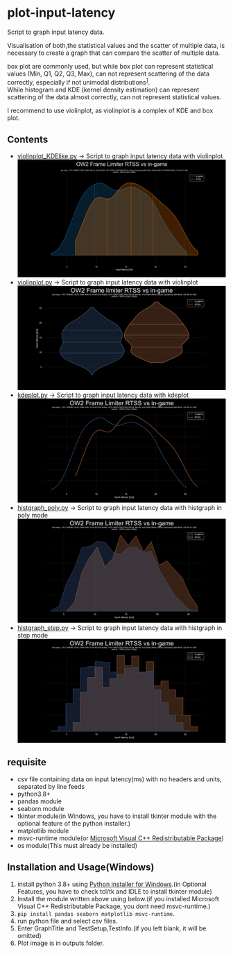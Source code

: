 # plot-input-latency
 Script to graph input latency data.    
 
 Visualisation of both,the statistical values and the scatter of multiple data, is necessary to create a graph that can compare the scatter of multiple data.  

 box plot are commonly used, but while box plot can represent statistical values (Min, Q1, Q2, Q3, Max), can not represent scattering of the data correctly, especially if not unimodal distributions<sup>[1](https://twitter.com/van__Oijen/status/1108435637277908992)</sup>.  
 While histogram and KDE (kernel density estimation) can represent scattering of the data almost correctly, can not represent statistical values.    

 I recommend to use violinplot, as violinplot is a complex of KDE and box plot.

## Contents
- [violinplot_KDElike.py](violinplot_KDElike.py) -> Script to graph input latency data with violinplot  
![preview_violinplot_KDElike](outputs/preview_violinplot_KDElike.png)
- [violinplot.py](violinplot.py) -> Script to graph input latency data with violinplot  
![preview_violinplot](outputs/preview_violinplot.png)
- [kdeplot.py](kdeplot.py) -> Script to graph input latency data with kdeplot  
![preview_kdeplot](outputs/preview_kdeplot.png)
- [histgraph_poly.py](histgraph_poly.py) -> Script to graph input latency data with histgraph in poly mode  
![preview_poly](outputs/preview_histgraph_poly.png)
- [histgraph_step.py](histgraph_step.py) -> Script to graph input latency data with histgraph in step mode  
![preview_step](outputs/preview_histgraph_step.png)

## requisite
- csv file containing data on input latency(ms) with no headers and units, separated by line feeds
- python3.8+
- pandas module
- seaborn module
- tkinter module(in Windows, you have to install tkinter module with the optional feature of the python installer.)
- matplotlib module
- msvc-runtime module(or [Microsoft Visual C++ Redistributable Package](https://aka.ms/vs/17/release/vc_redist.x64.exe))
- os module(This must already be installed)

## Installation and Usage(Windows)
1. install python 3.8+ using [Python installer for Windows](https://www.python.org/downloads/windows/).(in Optional Features, you have to check tcl/tk and IDLE to install tkinter module)
2. Install the module written above using below.(if you installed Microsoft Visual C++ Redistributable Package, you dont need msvc-runtime.)
3. `pip install pandas seaborn matplotlib msvc-runtime`.
4. run python file and select csv files.
5. Enter GraphTitle and TestSetup,TestInfo.(if you left blank, it will be omitted)
6. Plot image is in outputs folder.
